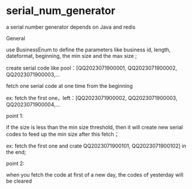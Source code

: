 # serial_num_generator
a serial number generator depends on Java and redis<br/>

General  

use BusinessEnum to define the parameters like business id, length, dateformat, beginning, the min size and the max size ;  

create serial code like pool：[QQ2023071900001, QQ2023071900002, QQ2023071900003,...   

fetch one serial code at one time from the beginning <br/>

ex: fetch the first one，left：[QQ2023071900002, QQ2023071900003, QQ2023071900004,...  

point 1:  

if the size is less than the min size threshold, then it will create new serial codes to feed up the min size after this fetch；  

ex:   fetch the first one and crate QQ2023071900101, QQ2023071900102] in the end;

point 2:  

when you fetch the code at first of a new day, the codes of yesterday will be cleared<br/>
